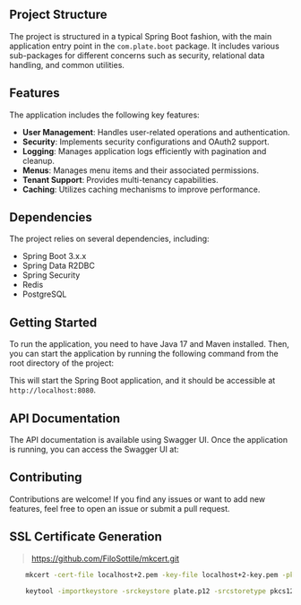 ## Project Structure

The project is structured in a typical Spring Boot fashion, with the main application entry point in the
`com.plate.boot` package. It includes various sub-packages for different concerns such as security, relational data
handling, and common utilities.

## Features

The application includes the following key features:

- **User Management**: Handles user-related operations and authentication.
- **Security**: Implements security configurations and OAuth2 support.
- **Logging**: Manages application logs efficiently with pagination and cleanup.
- **Menus**: Manages menu items and their associated permissions.
- **Tenant Support**: Provides multi-tenancy capabilities.
- **Caching**: Utilizes caching mechanisms to improve performance.

## Dependencies

The project relies on several dependencies, including:

- Spring Boot 3.x.x
- Spring Data R2DBC
- Spring Security
- Redis
- PostgreSQL

## Getting Started

To run the application, you need to have Java 17 and Maven installed. Then, you can start the application by running the
following command from the root directory of the project:

This will start the Spring Boot application, and it should be accessible at `http://localhost:8080`.

## API Documentation

The API documentation is available using Swagger UI. Once the application is running, you can access the Swagger UI at:

## Contributing

Contributions are welcome! If you find any issues or want to add new features, feel free to open an issue or submit a
pull request.

## SSL Certificate Generation

> https://github.com/FiloSottile/mkcert.git

```bash
    mkcert -cert-file localhost+2.pem -key-file localhost+2-key.pem -pkcs12 plate
    
    keytool -importkeystore -srckeystore plate.p12 -srcstoretype pkcs12 -srcalias 1 -destkeystore plate.jks -deststoretype jks -deststorepass 123456 -destalias plate
```


